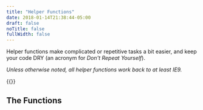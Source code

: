 ```yaml
---
title: "Helper Functions"
date: 2018-01-14T21:38:44-05:00
draft: false
noTitle: false
fullWidth: false
---
```


Helper functions make complicated or repetitive tasks a bit easier, and keep your code DRY (an acronym for *Don't Repeat Yourself*).

*Unless otherwise noted, all helper functions work back to at least IE9.*

{{<cta for="toolkit-helpers">}}

## The Functions